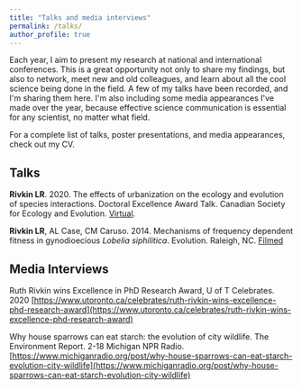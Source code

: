 ```yaml
---
title: "Talks and media interviews"
permalink: /talks/
author_profile: true
---
```


Each year, I aim to present my research at national and international conferences. This is a great opportunity not only to share my findings, but also to network, meet new and old colleagues, and learn about all the cool science being done in the field. A few of my talks have been recorded, and I'm sharing them here. I'm also including some media appearances I've made over the year, because effective science communication is essential for any scientist, no matter what field. 

For a complete list of talks, poster presentations, and media appearances, check out my CV.

## Talks

**Rivkin LR**. 2020. The effects of urbanization on the ecology and evolution of species interactions. Doctoral Excellence Award Talk. Canadian Society for Ecology and Evolution. [Virtual](https://www.youtube.com/watch?v=s7T1kq9TlhY&t=127s).

**Rivkin LR**, AL Case, CM Caruso. 2014. Mechanisms of frequency dependent fitness in gynodioecious *Lobelia siphilitica*. Evolution. Raleigh, NC. [Filmed](https://www.youtube.com/watch?v=8PVM1fl2aE4)

## Media Interviews

Ruth Rivkin wins Excellence in PhD Research Award, U of T Celebrates. 2020 [https://www.utoronto.ca/celebrates/ruth-rivkin-wins-excellence-phd-research-award](https://www.utoronto.ca/celebrates/ruth-rivkin-wins-excellence-phd-research-award)

Why house sparrows can eat starch: the evolution of city wildlife. The Environment Report. 2-18 Michigan NPR Radio. [https://www.michiganradio.org/post/why-house-sparrows-can-eat-starch-evolution-city-wildlife](https://www.michiganradio.org/post/why-house-sparrows-can-eat-starch-evolution-city-wildlife) 
